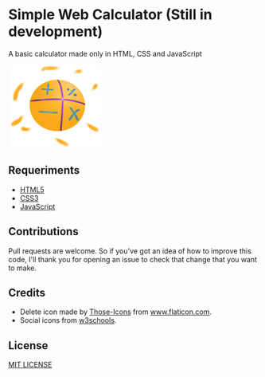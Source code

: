 # Simple Web Calculator (Still in development)

A basic calculator made only in HTML, CSS and JavaScript

![](imgs/calculator_img.png)


## Requeriments
- [HTML5](https://developer.mozilla.org/en-US/docs/Web/HTML)
- [CSS3](https://www.w3.org/Style/CSS/Overview.en.html)
- [JavaScript](https://www.javascript.com/)
 
 
 ## Contributions
 Pull requests are welcome. So if you've got an idea of how to improve this code, I'll thank you for opening an issue to check that change that you want to make.
 

 ## Credits
- Delete icon made by [Those-Icons](https://www.flaticon.com/authors/those-icons) from www.flaticon.com.
- Social icons from [w3schools](https://www.w3schools.com/icons/fontawesome_icons_brand.asp).
 
## License
[MIT LICENSE](https://choosealicense.com/licenses/mit/)